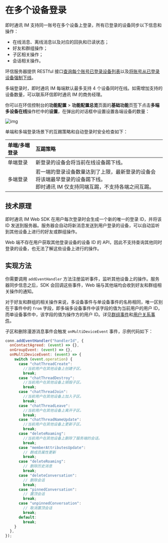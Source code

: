 # 在多个设备登录

<Toc />

即时通讯 IM 支持同一账号在多个设备上登录，所有已登录的设备同步以下信息和操作：

- 在线消息、离线消息以及对应的回执和已读状态；
- 好友和群组操作；
- 子区相关操作；
- 会话相关操作。

环信服务器提供 RESTful 接口[查询每个账号已登录设备列表](/document/server-side/account_system.html#获取指定账号的在线登录设备列表)以及[将账号从已登录设备强制下线](/document/server-side/account_system.html#强制下线)。

多端登录时，即时通讯 IM 每端默认最多支持 4 个设备同时在线。如需增加支持的设备数量，可以联系环信即时通讯 IM 的商务经理。

你可以在环信控制台的**功能配置** > **功能配置总览**页面的**基础功能**页签下点击**多端多设备在线**操作栏中的**设置**，在弹出的对话框中设置设置各端设备的数量：

![img](@static/images/common/multidevice_device_count.png)

单端和多端登录场景下的互踢策略和自动登录时安全检查如下：

| 单端/多端登录 | 互踢策略                                                                                                                          |
| :------------ | :-------------------------------------------------------------------------------------------------------------------------------- |
| 单端登录      | 新登录的设备会将当前在线设备踢下线。                                                                                              |
| 多端登录      | 若一端的登录设备数量达到了上限，最新登录的设备会将该端最早登录的设备踢下线。<br/>即时通讯 IM 仅支持同端互踢，不支持各端之间互踢。 |

## 技术原理

即时通讯 IM Web SDK 在用户每次登录时会生成一个新的唯一的登录 ID，并将该 ID 发送到服务器。服务器会自动将新消息发送到用户登录的设备，可以自动监听到其他设备上进行的好友或群组操作。

Web 端不存在用户获取其他登录设备的设备 ID 的 API，因此不支持查询其他同时登录的设备，也无法了解这些设备上进行的操作。

## 实现方法

你需要调用 `addEventHandler` 方法注册监听事件，监听其他设备上的操作。服务器同步信息之后，SDK 会回调这些事件，Web 端与其他端均会收到好友和群组相关操作的通知。

对于好友和群组的相关操作来说，多设备事件与单设备事件的名称相同，唯一区别在于事件中的 `from` 字段，即多端多设备事件中该字段的值为当前用户的用户 ID，而单设备事件中，该字段的值为操作方的用户 ID。详见[群组事件](group_manage.html#监听群组事件)和[用户关系事件](user_relationship.html#添加好友)。

子区和删除漫游消息事件会触发 `onMultiDeviceEvent` 事件，示例代码如下：

```javascript
conn.addEventHandler("handlerId", {
  onContactAgreed: (event) => {},
  onGroupEvent: (event) => {},
  onMultiDeviceEvent: (event) => {
    switch (event.operation) {
      case "chatThreadCreate":
        //当前用户在其他设备上创建子区。
        break;
      case "chatThreadDestroy":
        //当前用户在其他设备上销毁子区。
        break;
      case "chatThreadJoin":
        //当前用户在其他设备上加入子区。
        break;
      case "chatThreadLeave":
        //当前用户在其他设备上离开子区。
        break;
      case "chatThreadNameUpdate":
        //当前用户在其他设备上更新子区。
        break;
      case "deleteRoaming":
        //当前用户在其他设备上删除了服务端的会话。
        break;
      case "memberAttributesUpdate":
        // 群成员属性更新
        break;
      case "deleteRoaming":
        // 删除历史消息
        break;
      case "deleteConversation":
        // 删除会话
        break;
      case "pinnedConversation":
        // 置顶会话
        break;
      case "unpinnedConversation":
        // 取消置顶会话
        break;
      default:
        break;
    }
  },
});
```

